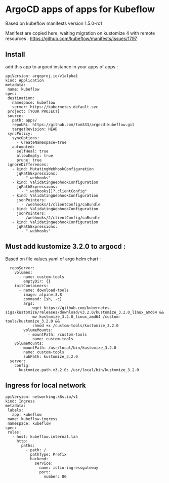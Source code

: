 # ArgoCD apps of apps for Kubeflow

Based on kubeflow manifests version 1.5.0-rc1

Manifest are copied here, waiting migration on kustomize 4 with remote resources : https://github.com/kubeflow/manifests/issues/1797

## Install
add this app to argocd instance in your apps of apps :
 ```
apiVersion: argoproj.io/v1alpha1
kind: Application
metadata:
  name: kubeflow
spec:
  destination:
    namespace: kubeflow
    server: https://kubernetes.default.svc
  project: [YOUR PROJECT]
  source:
    path: apps/
    repoURL: https://github.com/tom333/argocd-kubeflow.git
    targetRevision: HEAD
  syncPolicy:
    syncOptions:
      - CreateNamespace=true
    automated:
      selfHeal: true
      allowEmpty: true
      prune: true
  ignoreDifferences:
    - kind: MutatingWebhookConfiguration
      jqPathExpressions:
        - ".webhooks"
    - kind: ValidatingWebhookConfiguration
      jqPathExpressions:
        - ".webhooks[]?.clientConfig"
    - kind: ValidatingWebhookConfiguration
      jsonPointers:
        - /webhooks/1/clientConfig/caBundle
    - kind: ValidatingWebhookConfiguration
      jsonPointers:
        - /webhooks/2/clientConfig/caBundle
    - kind: ValidatingWebhookConfiguration
      jqPathExpressions:
        - ".webhooks"

 ```

## Must add kustomize 3.2.0 to argocd :
Based on file values.yaml of argo helm chart :
```
  repoServer:
    volumes:
      - name: custom-tools
        emptyDir: {}
    initContainers:
      - name: download-tools
        image: alpine:3.8
        command: [sh, -c]
        args:
          - wget https://github.com/kubernetes-sigs/kustomize/releases/download/v3.2.0/kustomize_3.2.0_linux_amd64 &&
            mv kustomize_3.2.0_linux_amd64 /custom-tools/kustomize_3.2.0 &&
            chmod +x /custom-tools/kustomize_3.2.0
        volumeMounts:
          - mountPath: /custom-tools
            name: custom-tools
    volumeMounts:
      - mountPath: /usr/local/bin/kustomize_3.2.0
        name: custom-tools
        subPath: kustomize_3.2.0
  server:
    config:
      kustomize.path.v3.2.0: /usr/local/bin/kustomize_3.2.0
 ```

## Ingress for local network
 ```
apiVersion: networking.k8s.io/v1
kind: Ingress
metadata:
  labels:
    app: kubeflow
  name: kubeflow-ingress
  namespace: kubeflow
spec:
  rules:
    - host: kubeflow.internal.lan
      http:
        paths:
          - path: /
            pathType: Prefix
            backend:
              service:
                name: istio-ingressgateway
                port:
                  number: 80
 ```